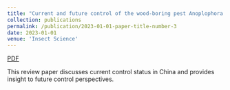 ```yaml
---
title: "Current and future control of the wood-boring pest Anoplophora glabripennis"
collection: publications
permalink: /publication/2023-01-01-paper-title-number-3
date: 2023-01-01
venue: 'Insect Science'
---
```


<a href='http://mimingcui.github.io/files/InsectScience2023_Wang.pdf'>PDF</a>

This review paper discusses current control status in China and provides insight to future control perspectives.
